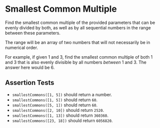 # Smallest Common Multiple

Find the smallest common multiple of the provided parameters that can be evenly divided by both, as well as by all sequential numbers in the range between these parameters.

The range will be an array of two numbers that will not necessarily be in numerical order.

For example, if given 1 and 3, find the smallest common multiple of both 1 and 3 that is also evenly divisible by all numbers *between* 1 and 3. The answer here would be 6.

## Assertion Tests
- `smallestCommons([1, 5])` should return a number.
- `smallestCommons([1, 5])` should return `60`.
- `smallestCommons([5, 1])` should return `60`.
- `smallestCommons([2, 10])` should return `2520`.
- `smallestCommons([1, 13])` should return `360360`.
- `smallestCommons([23, 18])` should return `6056820`.
